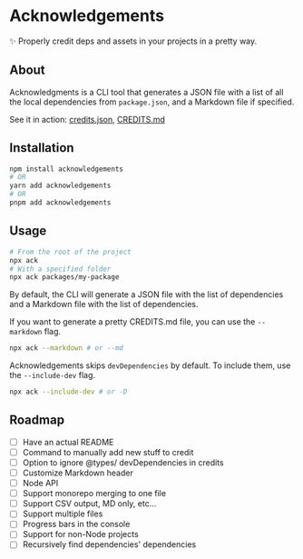 # Acknowledgements

✨ Properly credit deps and assets in your projects in a pretty way.

## About

Acknowledgments is a CLI tool that generates a JSON file with a list of all the local dependencies from `package.json`, and a Markdown file if specified.

See it in action: [credits.json](/credits.json), [CREDITS.md](/CREDITS.md)

## Installation

```sh
npm install acknowledgements
# OR
yarn add acknowledgements
# OR
pnpm add acknowledgements
```

## Usage

```sh
# From the root of the project
npx ack
# With a specified folder
npx ack packages/my-package
```

By default, the CLI will generate a JSON file with the list of dependencies and a Markdown file with the list of dependencies.

If you want to generate a pretty CREDITS.md file, you can use the `--markdown` flag.

```sh
npx ack --markdown # or --md
```

Acknowledgements skips `devDependencies` by default. To include them, use the `--include-dev` flag.

```sh
npx ack --include-dev # or -D
```

## Roadmap

- [ ] Have an actual README
- [ ] Command to manually add new stuff to credit
- [ ] Option to ignore @types/ devDependencies in credits
- [ ] Customize Markdown header
- [ ] Node API
- [ ] Support monorepo merging to one file
- [ ] Support CSV output, MD only, etc...
- [ ] Support multiple files
- [ ] Progress bars in the console
- [ ] Support for non-Node projects
- [ ] Recursively find dependencies' dependencies
